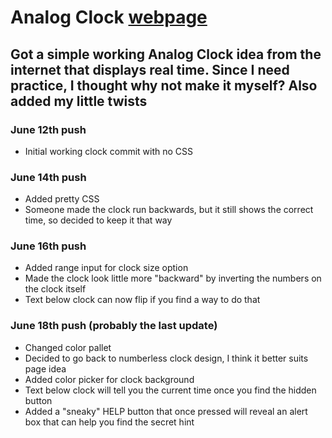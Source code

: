 # Analog Clock [webpage](https://jusgra.github.io/clock-app/)
## Got a simple working Analog Clock idea from the internet that displays real time. Since I need practice, I thought why not make it myself? Also added my little twists

### June 12th push
- Initial working clock commit with no CSS

### June 14th push
- Added pretty CSS
- Someone made the clock run backwards, but it still shows the correct time, so decided to keep it that way

### June 16th push
- Added range input for clock size option
- Made the clock look little more "backward" by inverting the numbers on the clock itself
- Text below clock can now flip if you find a way to do that

### June 18th push (probably the last update)
- Changed color pallet
- Decided to go back to numberless clock design, I think it better suits page idea
- Added color picker for clock background
- Text below clock will tell you the current time once you find the hidden button
- Added a "sneaky" HELP button that once pressed will reveal an alert box that can help you find the secret hint
